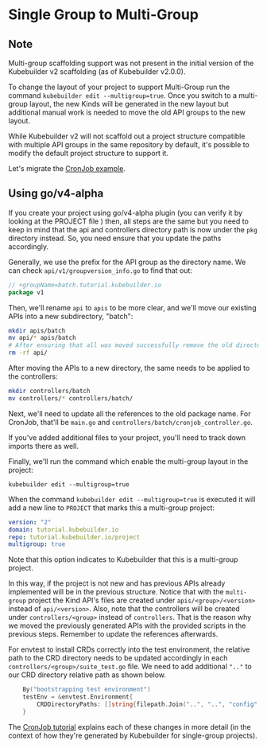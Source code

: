 # Single Group to Multi-Group

<aside class="note warning">

<h1>Note</h1>

Multi-group scaffolding support was not present in the initial version of
the Kubebuilder v2 scaffolding (as of Kubebuilder v2.0.0).

To change the layout of your project to support Multi-Group run the command
`kubebuilder edit --multigroup=true`. Once you switch to a multi-group layout, the new Kinds
will be generated in the new layout but additional manual work is needed 
to move the old API groups to the new layout.

</aside>

While Kubebuilder v2 will not scaffold out a project structure compatible
with multiple API groups in the same repository by default, it's possible
to modify the default project structure to support it.

Let's migrate the [CronJob example][cronjob-tutorial].

<aside class="note warning">
<h1>Using go/v4-alpha</h1>

If you create your project using go/v4-alpha plugin (you can verify it by looking at the PROJECT file )
then, all steps are the same but you need to keep in mind that the api and controllers directory
path is now under the `pkg` directory instead. So, you need ensure that you update the
paths accordingly.

</aside>

Generally, we use the prefix for the API group as the directory name. We
can check `api/v1/groupversion_info.go` to find that out:

```go
// +groupName=batch.tutorial.kubebuilder.io
package v1
```

Then, we'll rename `api` to `apis` to be more clear, and we'll move our
existing APIs into a new subdirectory, "batch":

```bash
mkdir apis/batch
mv api/* apis/batch
# After ensuring that all was moved successfully remove the old directory `api/`
rm -rf api/ 
```


After moving the APIs to a new directory, the same needs to be applied to the controllers:

```bash
mkdir controllers/batch
mv controllers/* controllers/batch/
```



Next, we'll need to update all the references to the old package name. 
For CronJob, that'll be `main.go` and `controllers/batch/cronjob_controller.go`. 

If you've added additional files to your project, you'll need to track down
imports there as well.

Finally, we'll run the command which enable the multi-group layout in the project:

```
kubebuilder edit --multigroup=true
```

When the command `kubebuilder edit --multigroup=true` is executed it will add a new line 
to `PROJECT` that marks this a multi-group project:
                                                      
```yaml
version: "2"
domain: tutorial.kubebuilder.io
repo: tutorial.kubebuilder.io/project
multigroup: true
```

Note that this option indicates to Kubebuilder that this is a multi-group project. 

In this way, if the project is not new and has previous APIs already implemented will be in the previous structure. 
Notice that with the `multi-group` project the Kind API's files are
created under `apis/<group>/<version>` instead of `api/<version>`. 
Also, note that the controllers will be created under `controllers/<group>` instead of `controllers`. 
That is the reason why we moved the previously generated APIs with the provided scripts in the previous steps. 
Remember to update the references afterwards.

For envtest to install CRDs correctly into the test environment, the relative path to the CRD directory needs to be updated accordingly in each `controllers/<group>/suite_test.go` file. We need to add additional `".."` to our CRD directory relative path as shown below.

```go
    By("bootstrapping test environment")
    testEnv = &envtest.Environment{
        CRDDirectoryPaths: []string{filepath.Join("..", "..", "config", "crd", "bases")},
    }
```

The [CronJob tutorial][cronjob-tutorial] explains each of these changes in
more detail (in the context of how they're generated by Kubebuilder for
single-group projects).

[multi-group-issue]: https://github.com/kubernetes-sigs/kubebuilder/issues/923 "Kubebuilder Issue #923"
[cronjob-tutorial]: /cronjob-tutorial/cronjob-tutorial.md "Tutorial: Building CronJob"
